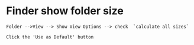 # Finder show folder size

```
Folder -->View --> Show View Options --> check  `calculate all sizes`

Click the 'Use as Default' button
```
